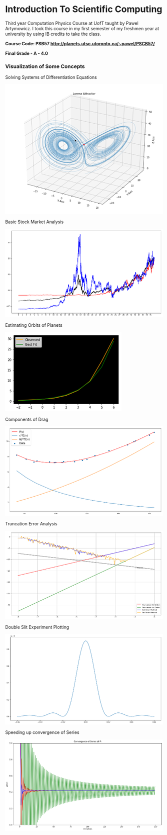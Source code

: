 # Introduction To Scientific Computing

Third year Computation Physics Course at UofT taught by Pawel Artymowicz. I took this course in my first semester of my freshmen year at university by using IB credits to take the class.

**Course Code: PSB57 http://planets.utsc.utoronto.ca/~pawel/PSCB57/**

**Final Grade - A - 4.0**

### Visualization of Some Concepts

Solving Systems of Differentiation Equations

![lorenz](/docs/images/lorenz.png)

Basic Stock Market Analysis

![stocks](/docs/images/stocks.png)

Estimating Orbits of Planets

![orbits](/docs/images/orbits.png)

Components of Drag

![drag](/docs/images/drag.png)

Truncation Error Analysis

![truncation](/docs/images/truncation.png)

Double Slit Experiment Plotting

![waves](/docs/images/waves.png)

Speeding up convergence of Series

![series](/docs/images/series.png)
